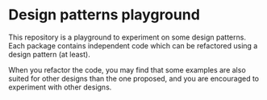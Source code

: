 # Design patterns playground

This repository is a playground to experiment on some design patterns. Each package contains independent code which can be refactored using a design pattern (at least).

When you refactor the code, you may find that some examples are also suited for other designs than the one proposed, and you are encouraged to experiment with other designs.
